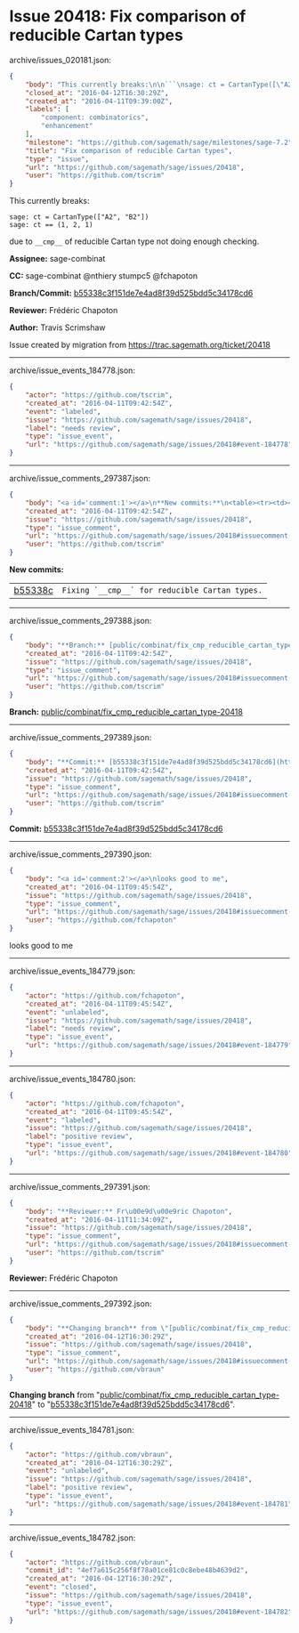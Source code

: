 # Issue 20418: Fix comparison of reducible Cartan types

archive/issues_020181.json:
```json
{
    "body": "This currently breaks:\n\n```\nsage: ct = CartanType([\"A2\", \"B2\"])\nsage: ct == (1, 2, 1)\n```\ndue to `__cmp__` of reducible Cartan type not doing enough checking.\n\n**Assignee:** sage-combinat\n\n**CC:**  sage-combinat @nthiery stumpc5 @fchapoton\n\n**Branch/Commit:** [b55338c3f151de7e4ad8f39d525bdd5c34178cd6](https://github.com/sagemath/sagetrac-mirror/commit/b55338c3f151de7e4ad8f39d525bdd5c34178cd6)\n\n**Reviewer:** Fr\u00e9d\u00e9ric Chapoton\n\n**Author:** Travis Scrimshaw\n\nIssue created by migration from https://trac.sagemath.org/ticket/20418\n\n",
    "closed_at": "2016-04-12T16:30:29Z",
    "created_at": "2016-04-11T09:39:00Z",
    "labels": [
        "component: combinatorics",
        "enhancement"
    ],
    "milestone": "https://github.com/sagemath/sage/milestones/sage-7.2",
    "title": "Fix comparison of reducible Cartan types",
    "type": "issue",
    "url": "https://github.com/sagemath/sage/issues/20418",
    "user": "https://github.com/tscrim"
}
```
This currently breaks:

```
sage: ct = CartanType(["A2", "B2"])
sage: ct == (1, 2, 1)
```
due to `__cmp__` of reducible Cartan type not doing enough checking.

**Assignee:** sage-combinat

**CC:**  sage-combinat @nthiery stumpc5 @fchapoton

**Branch/Commit:** [b55338c3f151de7e4ad8f39d525bdd5c34178cd6](https://github.com/sagemath/sagetrac-mirror/commit/b55338c3f151de7e4ad8f39d525bdd5c34178cd6)

**Reviewer:** Frédéric Chapoton

**Author:** Travis Scrimshaw

Issue created by migration from https://trac.sagemath.org/ticket/20418





---

archive/issue_events_184778.json:
```json
{
    "actor": "https://github.com/tscrim",
    "created_at": "2016-04-11T09:42:54Z",
    "event": "labeled",
    "issue": "https://github.com/sagemath/sage/issues/20418",
    "label": "needs review",
    "type": "issue_event",
    "url": "https://github.com/sagemath/sage/issues/20418#event-184778"
}
```



---

archive/issue_comments_297387.json:
```json
{
    "body": "<a id='comment:1'></a>\n**New commits:**\n<table><tr><td><a href=\"https://github.com/sagemath/sagetrac-mirror/commit/b55338c3f151de7e4ad8f39d525bdd5c34178cd6\">b55338c</a></td><td><code>Fixing `__cmp__` for reducible Cartan types.</code></td></tr></table>\n",
    "created_at": "2016-04-11T09:42:54Z",
    "issue": "https://github.com/sagemath/sage/issues/20418",
    "type": "issue_comment",
    "url": "https://github.com/sagemath/sage/issues/20418#issuecomment-297387",
    "user": "https://github.com/tscrim"
}
```

<a id='comment:1'></a>
**New commits:**
<table><tr><td><a href="https://github.com/sagemath/sagetrac-mirror/commit/b55338c3f151de7e4ad8f39d525bdd5c34178cd6">b55338c</a></td><td><code>Fixing `__cmp__` for reducible Cartan types.</code></td></tr></table>




---

archive/issue_comments_297388.json:
```json
{
    "body": "**Branch:** [public/combinat/fix_cmp_reducible_cartan_type-20418](https://github.com/sagemath/sagetrac-mirror/tree/public/combinat/fix_cmp_reducible_cartan_type-20418)",
    "created_at": "2016-04-11T09:42:54Z",
    "issue": "https://github.com/sagemath/sage/issues/20418",
    "type": "issue_comment",
    "url": "https://github.com/sagemath/sage/issues/20418#issuecomment-297388",
    "user": "https://github.com/tscrim"
}
```

**Branch:** [public/combinat/fix_cmp_reducible_cartan_type-20418](https://github.com/sagemath/sagetrac-mirror/tree/public/combinat/fix_cmp_reducible_cartan_type-20418)



---

archive/issue_comments_297389.json:
```json
{
    "body": "**Commit:** [b55338c3f151de7e4ad8f39d525bdd5c34178cd6](https://github.com/sagemath/sagetrac-mirror/commit/b55338c3f151de7e4ad8f39d525bdd5c34178cd6)",
    "created_at": "2016-04-11T09:42:54Z",
    "issue": "https://github.com/sagemath/sage/issues/20418",
    "type": "issue_comment",
    "url": "https://github.com/sagemath/sage/issues/20418#issuecomment-297389",
    "user": "https://github.com/tscrim"
}
```

**Commit:** [b55338c3f151de7e4ad8f39d525bdd5c34178cd6](https://github.com/sagemath/sagetrac-mirror/commit/b55338c3f151de7e4ad8f39d525bdd5c34178cd6)



---

archive/issue_comments_297390.json:
```json
{
    "body": "<a id='comment:2'></a>\nlooks good to me",
    "created_at": "2016-04-11T09:45:54Z",
    "issue": "https://github.com/sagemath/sage/issues/20418",
    "type": "issue_comment",
    "url": "https://github.com/sagemath/sage/issues/20418#issuecomment-297390",
    "user": "https://github.com/fchapoton"
}
```

<a id='comment:2'></a>
looks good to me



---

archive/issue_events_184779.json:
```json
{
    "actor": "https://github.com/fchapoton",
    "created_at": "2016-04-11T09:45:54Z",
    "event": "unlabeled",
    "issue": "https://github.com/sagemath/sage/issues/20418",
    "label": "needs review",
    "type": "issue_event",
    "url": "https://github.com/sagemath/sage/issues/20418#event-184779"
}
```



---

archive/issue_events_184780.json:
```json
{
    "actor": "https://github.com/fchapoton",
    "created_at": "2016-04-11T09:45:54Z",
    "event": "labeled",
    "issue": "https://github.com/sagemath/sage/issues/20418",
    "label": "positive review",
    "type": "issue_event",
    "url": "https://github.com/sagemath/sage/issues/20418#event-184780"
}
```



---

archive/issue_comments_297391.json:
```json
{
    "body": "**Reviewer:** Fr\u00e9d\u00e9ric Chapoton",
    "created_at": "2016-04-11T11:34:09Z",
    "issue": "https://github.com/sagemath/sage/issues/20418",
    "type": "issue_comment",
    "url": "https://github.com/sagemath/sage/issues/20418#issuecomment-297391",
    "user": "https://github.com/tscrim"
}
```

**Reviewer:** Frédéric Chapoton



---

archive/issue_comments_297392.json:
```json
{
    "body": "**Changing branch** from \"[public/combinat/fix_cmp_reducible_cartan_type-20418](https://github.com/sagemath/sagetrac-mirror/tree/public/combinat/fix_cmp_reducible_cartan_type-20418)\" to \"[b55338c3f151de7e4ad8f39d525bdd5c34178cd6](https://github.com/sagemath/sagetrac-mirror/commit/b55338c3f151de7e4ad8f39d525bdd5c34178cd6)\".",
    "created_at": "2016-04-12T16:30:29Z",
    "issue": "https://github.com/sagemath/sage/issues/20418",
    "type": "issue_comment",
    "url": "https://github.com/sagemath/sage/issues/20418#issuecomment-297392",
    "user": "https://github.com/vbraun"
}
```

**Changing branch** from "[public/combinat/fix_cmp_reducible_cartan_type-20418](https://github.com/sagemath/sagetrac-mirror/tree/public/combinat/fix_cmp_reducible_cartan_type-20418)" to "[b55338c3f151de7e4ad8f39d525bdd5c34178cd6](https://github.com/sagemath/sagetrac-mirror/commit/b55338c3f151de7e4ad8f39d525bdd5c34178cd6)".



---

archive/issue_events_184781.json:
```json
{
    "actor": "https://github.com/vbraun",
    "created_at": "2016-04-12T16:30:29Z",
    "event": "unlabeled",
    "issue": "https://github.com/sagemath/sage/issues/20418",
    "label": "positive review",
    "type": "issue_event",
    "url": "https://github.com/sagemath/sage/issues/20418#event-184781"
}
```



---

archive/issue_events_184782.json:
```json
{
    "actor": "https://github.com/vbraun",
    "commit_id": "4ef7a615c256f8f78a01ce81c0c8ebe48b4639d2",
    "created_at": "2016-04-12T16:30:29Z",
    "event": "closed",
    "issue": "https://github.com/sagemath/sage/issues/20418",
    "type": "issue_event",
    "url": "https://github.com/sagemath/sage/issues/20418#event-184782"
}
```
